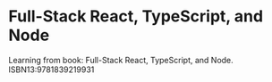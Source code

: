 # Full-Stack React, TypeScript, and Node



Learning from book:
Full-Stack React, TypeScript, and Node. ISBN13:9781839219931
